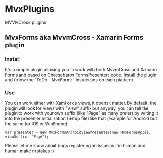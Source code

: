 # MvxPlugins
MVVMCross plugins

## MvxForms aka MvvmCross - Xamarin Forms plugin

### Install
It's a simple plugin allowing you to work with both MvvmCross and Xamarin Forms and based on Cheesebaron FormsPresenters code.
Install the plugin and follow the "ToDo - MvxForms" instuctions on each platform.

### Use
You can work either with Xaml or cs views, it doens't matter.
By default, the plugin will look for views with "View" suffix but anyway, you can tell the plugin to work with your own suffix (like "Page" as many prefer) by writing it into the presenter initialization (Setup file) like that (example for Android but the same for iOS or WinPhone):

    var presenter = new MvxFormsAndroidViewPresenter(new MvxFormsApp(), viewSuffix: "Page");

Please let me know about bugs registering an issue as I'm human and human make mistakes :)
